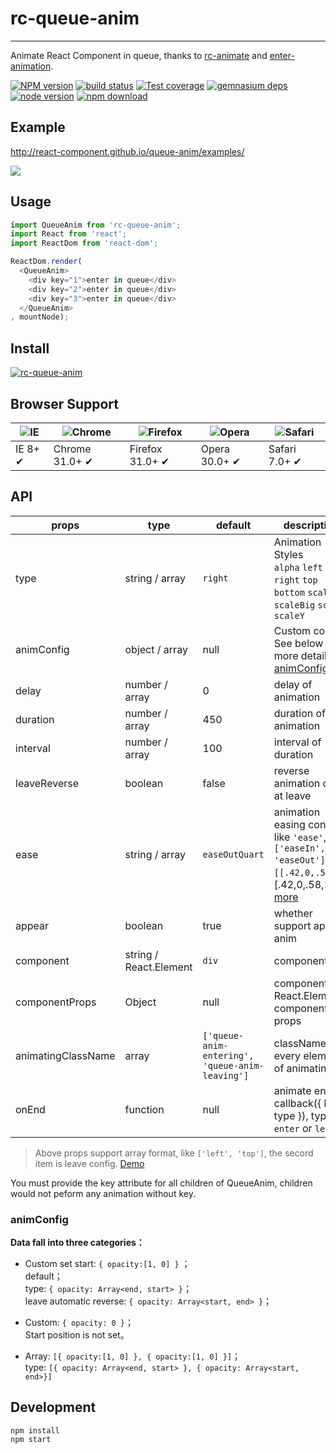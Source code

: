 # rc-queue-anim
---

Animate React Component in queue, thanks to [rc-animate](https://github.com/react-component/animate) and [enter-animation](https://github.com/jljsj33/enter-animation).

[![NPM version][npm-image]][npm-url]
[![build status][travis-image]][travis-url]
[![Test coverage][coveralls-image]][coveralls-url]
[![gemnasium deps][gemnasium-image]][gemnasium-url]
[![node version][node-image]][node-url]
[![npm download][download-image]][download-url]

[npm-image]: http://img.shields.io/npm/v/rc-queue-anim.svg?style=flat-square
[npm-url]: http://npmjs.org/package/rc-queue-anim
[travis-image]: https://img.shields.io/travis/react-component/queue-anim.svg?style=flat-square
[travis-url]: https://travis-ci.org/react-component/queue-anim
[coveralls-image]: https://img.shields.io/coveralls/react-component/queue-anim.svg?style=flat-square
[coveralls-url]: https://coveralls.io/r/react-component/queue-anim?branch=master
[gemnasium-image]: http://img.shields.io/gemnasium/react-component/queue-anim.svg?style=flat-square
[gemnasium-url]: https://gemnasium.com/react-component/queue-anim
[node-image]: https://img.shields.io/badge/node.js-%3E=_0.10-green.svg?style=flat-square
[node-url]: http://nodejs.org/download/
[download-image]: https://img.shields.io/npm/dm/rc-queue-anim.svg?style=flat-square
[download-url]: https://npmjs.org/package/rc-queue-anim

## Example

http://react-component.github.io/queue-anim/examples/

![](https://t.alipayobjects.com/images/rmsweb/T12PliXjXgXXXXXXXX.gif)

## Usage

```js
import QueueAnim from 'rc-queue-anim';
import React from 'react';
import ReactDom from 'react-dom';

ReactDom.render(
  <QueueAnim>
    <div key="1">enter in queue</div>
    <div key="2">enter in queue</div>
    <div key="3">enter in queue</div>
  </QueueAnim>
, mountNode);
```

## Install

[![rc-queue-anim](https://nodei.co/npm/rc-queue-anim.png)](https://npmjs.org/package/rc-queue-anim)

## Browser Support

|![IE](https://raw.github.com/alrra/browser-logos/master/internet-explorer/internet-explorer_48x48.png) | ![Chrome](https://raw.github.com/alrra/browser-logos/master/chrome/chrome_48x48.png) | ![Firefox](https://raw.github.com/alrra/browser-logos/master/firefox/firefox_48x48.png) | ![Opera](https://raw.github.com/alrra/browser-logos/master/opera/opera_48x48.png) | ![Safari](https://raw.github.com/alrra/browser-logos/master/safari/safari_48x48.png)|
| --- | --- | --- | --- | --- |
| IE 8+ ✔ | Chrome 31.0+ ✔ | Firefox 31.0+ ✔ | Opera 30.0+ ✔ | Safari 7.0+ ✔ |

## API

| props      | type           | default | description    |
|------------|----------------|---------|----------------|
| type       | string / array | `right` | Animation Styles <br/>`alpha` `left` `right` `top` `bottom` `scale` `scaleBig` `scaleX` `scaleY`|
| animConfig | object / array | null    | Custom config, See below for more details [animConfig](#animConfig) |
| delay      | number / array | 0       | delay of animation |
| duration   | number / array | 450     | duration of animation  |
| interval   | number / array | 100      | interval of duration |
| leaveReverse | boolean      | false   | reverse animation order at leave |
| ease       | string / array | `easeOutQuart` | animation easing config like `'ease'`, `['easeIn', 'easeOut']`, `[[.42,0,.58,1]`, [.42,0,.58,1]]: [more](http://easings.net/en) |
| appear     | boolean        |  true   | whether support appear anim |
| component  | string / React.Element | `div` | component tag |
| componentProps | Object | null | component is React.Element, component tag props |
| animatingClassName | array | `['queue-anim-entering', 'queue-anim-leaving']` | className to every element of animating |
| onEnd      | function      |   null    |  animate end callback({ key, type }), type: `enter` or `leave` |

> Above props support array format, like `['left', 'top']`, the secord item is leave config. [Demo](http://react-component.github.io/queue-anim/examples/enter-leave.html)

You must provide the key attribute for all children of QueueAnim, children would not peform any animation without key.

### animConfig

**Data fall into three categories：**

- Custom set start: `{ opacity:[1, 0] }` ；
<br/> default；
<br/>type: `{ opacity: Array<end, start> }`；
<br/>leave automatic reverse: `{ opacity: Array<start, end> }`；

- Custom: `{ opacity: 0 }`；
<br/> Start position is not set。

- Array: `[{ opacity:[1, 0] }, { opacity:[1, 0] }]`；
<br/> type: `[{ opacity: Array<end, start> }, { opacity: Array<start, end>}]`

## Development

```
npm install
npm start
```
